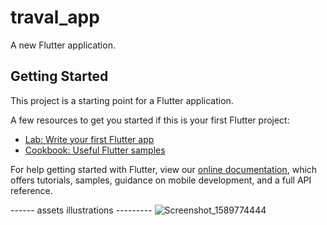 # traval_app

A new Flutter application.

## Getting Started

This project is a starting point for a Flutter application.

A few resources to get you started if this is your first Flutter project:

- [Lab: Write your first Flutter app](https://flutter.dev/docs/get-started/codelab)
- [Cookbook: Useful Flutter samples](https://flutter.dev/docs/cookbook)

For help getting started with Flutter, view our
[online documentation](https://flutter.dev/docs), which offers tutorials,
samples, guidance on mobile development, and a full API reference.

------ assets illustrations ---------
![Screenshot_1589774444](https://user-images.githubusercontent.com/26189475/82176024-8e237100-98a3-11ea-818d-adee74b5f41e.png)
